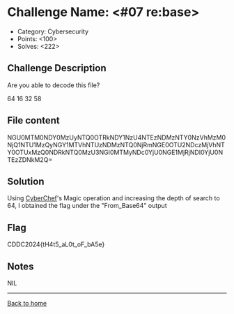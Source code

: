 # Challenge Name: <#07 re:base>

- Category: Cybersecurity
- Points: <100>
- Solves: <222>

## Challenge Description

Are you able to decode this file?

64 16 32 58

## File content

NGU0MTM0NDY0MzUyNTQ0OTRkNDY1NzU4NTEzNDMzNTY0NzVhMzM0NjQ1NTU1MzQyNGY1MTVhNTUzNDMzNTQ0NjRmNGE0OTU2NDczMjVhNTY0OTUxMzQ0NDRkNTQ0MzU3NGI0MTMyNDc0YjU0NGE1MjRjNDI0YjU0NTEzZDNkM2Q=

## Solution

Using [CyberChef](https://gchq.github.io/CyberChef/)'s Magic operation and increasing the depth of search to 64, I obtained the flag under the "From_Base64" output

## Flag

CDDC2024{tH4t5_aL0t_oF_bA5e}

## Notes

NIL

---

[Back to home](https://github.com/kailermai/CTF-Writeups/tree/main/CDDC2024)

